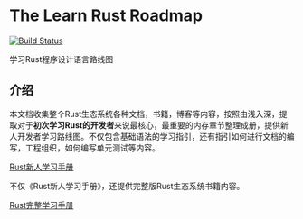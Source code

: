 # The Learn Rust Roadmap

[![Build Status](https://travis-ci.org/tensorchen/learn-rust-roadmap.svg?branch=master)](https://travis-ci.org/tensorchen/learn-rust-roadmap)

学习Rust程序设计语言路线图

## 介绍

本文档收集整个Rust生态系统各种文档，书籍，博客等内容，按照由浅入深，提取对于**初次学习Rust的开发者**来说最核心，最重要的内存章节整理成册，提供新人开发者学习路线图。不仅包含基础语法的学习指引，还有指引如何进行文档的编写，工程组织，如何编写单元测试等内容。

[Rust新人学习手册](rust-beginner-handbook.md)

不仅《Rust新人学习手册》，还提供完整版Rust生态系统书籍内容。

[Rust完整学习手册](rust-ecosystem-handbook.md)
